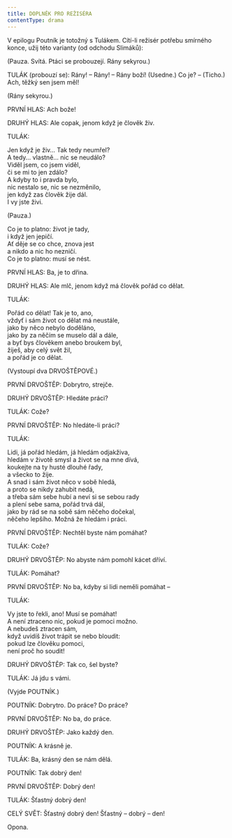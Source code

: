 ```yaml
---
title: DOPLNĚK PRO REŽISÉRA
contentType: drama
---
```


V epilogu Poutník je totožný s Tulákem. Cítí-li režisér potřebu smírného konce, užij této varianty (od odchodu Slimáků):

(Pauza. Svítá. Ptáci se probouzejí. Rány sekyrou.)

TULÁK (probouzí se): Rány! – Rány! – Rány boží! (Usedne.) Co je? – (Ticho.) Ach, těžký sen jsem měl!

(Rány sekyrou.)

PRVNÍ HLAS: Ach bože!

DRUHÝ HLAS: Ale copak, jenom když je člověk živ.

TULÁK:

Jen když je živ… Tak tedy neumřel?  
A tedy… vlastně… nic se neudálo?  
Viděl jsem, co jsem viděl,  
či se mi to jen zdálo?  
A kdyby to i pravda bylo,  
nic nestalo se, nic se nezměnilo,  
jen když zas člověk žije dál.  
I vy jste živi.

(Pauza.)

Co je to platno: život je tady,  
i když jen jepičí.  
Ať děje se co chce, znova jest  
a nikdo a nic ho nezničí.  
Co je to platno: musí se nést.

PRVNÍ HLAS: Ba, je to dřina.

DRUHÝ HLAS: Ale mlč, jenom když má člověk pořád co dělat.

TULÁK:

Pořád co dělat! Tak je to, ano,  
vždyť i sám život co dělat má neustále,  
jako by něco nebylo doděláno,  
jako by za něčím se muselo dál a dále,  
a byť bys člověkem anebo broukem byl,  
žiješ, aby celý svět žil,  
a pořád je co dělat.

(Vystoupí dva DRVOŠTĚPOVÉ.)

PRVNÍ DRVOŠTĚP: Dobrytro, strejče.

DRUHÝ DRVOŠTĚP: Hledáte práci?

TULÁK: Cože?

PRVNÍ DRVOŠTĚP: No hledáte-li práci?

TULÁK:

Lidi, já pořád hledám, já hledám odjakživa,  
hledám v životě smysl a život se na mne dívá,  
koukejte na ty husté dlouhé řady,  
a všecko to žije.  
A snad i sám život něco v sobě hledá,  
a proto se nikdy zahubit nedá,  
a třeba sám sebe hubí a neví si se sebou rady  
a plení sebe sama, pořád trvá dál,  
jako by rád se na sobě sám něčeho dočekal,  
něčeho lepšího. Možná že hledám i práci.

PRVNÍ DRVOŠTĚP: Nechtěl byste nám pomáhat?

TULÁK: Cože?

DRUHÝ DRVOŠTĚP: No abyste nám pomohl kácet dříví.

TULÁK: Pomáhat?

PRVNÍ DRVOŠTĚP: No ba, kdyby si lidi neměli pomáhat –

TULÁK:

Vy jste to řekli, ano! Musí se pomáhat!  
A není ztraceno nic, pokud je pomoci možno.  
A nebudeš ztracen sám,  
když uvidíš život trápit se nebo bloudit:  
pokud lze člověku pomoci,  
není proč ho soudit!

DRUHÝ DRVOŠTĚP: Tak co, šel byste?

TULÁK: Já jdu s vámi.

(Vyjde POUTNÍK.)

POUTNÍK: Dobrytro. Do práce? Do práce?

PRVNÍ DRVOŠTĚP: No ba, do práce.

DRUHÝ DRVOŠTĚP: Jako každý den.

POUTNÍK: A krásně je.

TULÁK: Ba, krásný den se nám dělá.

POUTNÍK: Tak dobrý den!

PRVNÍ DRVOŠTĚP: Dobrý den!

TULÁK: Šťastný dobrý den!

CELÝ SVĚT: Šťastný dobrý den! Šťastný – dobrý – den!

Opona.
